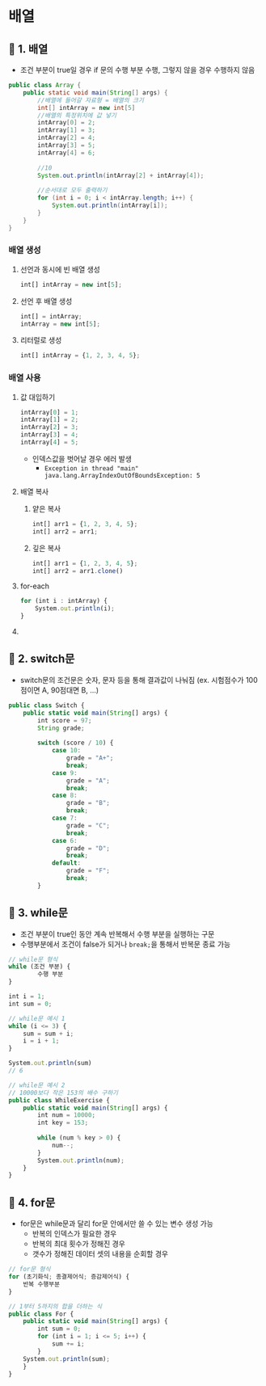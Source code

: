 # 배열

## 📌 1. 배열

- 조건 부분이 true일 경우 if 문의 수행 부분 수행, 그렇지 않을 경우 수행하지 않음

```java
public class Array {
	public static void main(String[] args) {
		//배열에 들어갈 자료형 = 배열의 크기
		int[] intArray = new int[5]
		//배열의 특정위치에 값 넣기
		intArray[0] = 2;
		intArray[1] = 3;
		intArray[2] = 4;
		intArray[3] = 5;
		intArray[4] = 6;
		
		//10
		System.out.println(intArray[2] + intArray[4]);
		
		//순서대로 모두 출력하기 
		for (int i = 0; i < intArray.length; i++) {
			System.out.println(intArray[i]);
		}
	}
}
```

### 배열 생성

1. 선언과 동시에 빈 배열 생성

    ```jsx
    int[] intArray = new int[5];
    ```

2. 선언 후 배열 생성 

    ```jsx
    int[] = intArray;
    intArray = new int[5];
    ```

3. 리터럴로 생성

    ```jsx
    int[] intArray = {1, 2, 3, 4, 5};
    ```

### 배열 사용

1. 값 대입하기

    ```jsx
    intArray[0] = 1;
    intArray[1] = 2;
    intArray[2] = 3;
    intArray[3] = 4;
    intArray[4] = 5;
    ```

    - 인덱스값을 벗어날 경우 에러 발생
        - `Exception in thread "main" java.lang.ArrayIndexOutOfBoundsException: 5`
2. 배열 복사
    1. 얕은 복사

        ```jsx
        int[] arr1 = {1, 2, 3, 4, 5};
        int[] arr2 = arr1;
        ```

    2. 깊은 복사

        ```jsx
        int[] arr1 = {1, 2, 3, 4, 5};
        int[] arr2 = arr1.clone()
        ```

3. for-each

    ```jsx
    for (int i : intArray) {
    	System.out.println(i);
    }
    ```

4. 

## 📌 2. switch문

- switch문의 조건문은 숫자, 문자 등을 통해 결과값이 나눠짐 (ex. 시험점수가 100점이면 A, 90점대면 B, ...)

```jsx
public class Switch {
	public static void main(String[] args) {
		int score = 97;
		String grade;
		
		switch (score / 10) {
			case 10:
				grade = "A+";
				break;
			case 9:
				grade = "A";
				break;
			case 8:
				grade = "B";
				break;
			case 7:
				grade = "C";
				break;
			case 6:
				grade = "D";
				break;
			default:
				grade = "F";
				break;
		}
```

## 📌 3. while문

- 조건 부분이 true인 동안 계속 반복해서 수행 부분을 실행하는 구문
- 수행부분에서 조건이 false가 되거나 `break;`을 통해서 반복문 종료 가능

```jsx
// while문 형식
while (조건 부분) {
		수행 부분
}

int i = 1;
int sum = 0;

// while문 예시 1
while (i <= 3) {
	sum = sum + i;
	i = i + 1;
}

System.out.println(sum)
// 6

// while문 예시 2
// 10000보다 작은 153의 배수 구하기
public class WhileExercise {
	public static void main(String[] args) {
		int num = 10000;
		int key = 153;
		
		while (num % key > 0) {
			num--;
		}	
		System.out.println(num);
	}
}
```

## 📌 4. for문

- for문은 while문과 달리 for문 안에서만 쓸 수 있는 변수 생성 가능
    - 반복의 인덱스가 필요한 경우
    - 반복의 최대 횟수가 정해진 경우
    - 갯수가 정해진 데이터 셋의 내용을 순회할 경우

```jsx
// for문 형식
for (초기화식; 종결제어식; 증감제어식) {
	반복 수행부분
}

// 1부터 5까지의 합을 더하는 식
public class For {
	public static void main(String[] args) {
		int sum = 0;
		for (int i = 1; i <= 5; i++) {
			sum += i;
		}
	System.out.println(sum);
	}
}
```